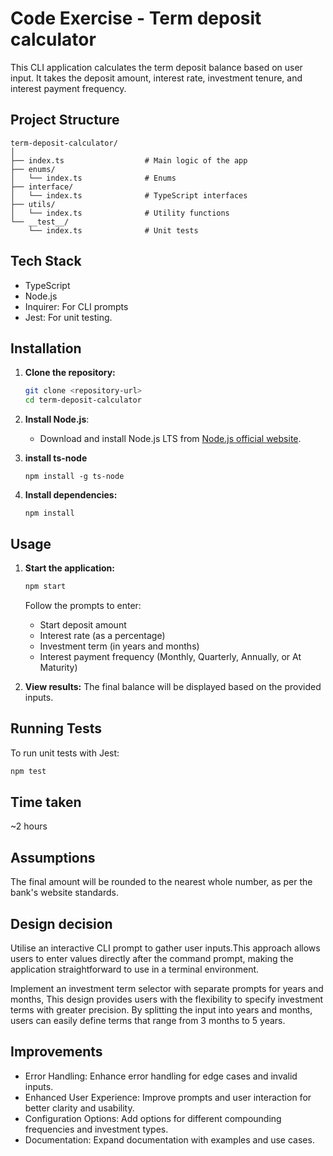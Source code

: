 # Code Exercise - Term deposit calculator


This CLI application calculates the term deposit balance based on user input. It takes the deposit amount, interest rate, investment tenure, and interest payment frequency.


## Project Structure

```
term-deposit-calculator/
│
├── index.ts                  # Main logic of the app
├── enums/
│   └── index.ts              # Enums
├── interface/
│   └── index.ts              # TypeScript interfaces
├── utils/
│   └── index.ts              # Utility functions
└── __test__/
    └── index.ts              # Unit tests
```


## Tech Stack
- TypeScript
- Node.js
- Inquirer: For CLI prompts
- Jest: For unit testing.


## Installation

1. **Clone the repository:**

    ```bash
    git clone <repository-url>
    cd term-deposit-calculator
    ```

2. **Install Node.js**:
   - Download and install Node.js LTS from [Node.js official website](https://nodejs.org/).

3. **install ts-node**

    ```
    npm install -g ts-node
    ```

4. **Install dependencies:**

    ```
    npm install
    ```

## Usage

1. **Start the application:**

    ```bash
    npm start
    ```

   Follow the prompts to enter:
   - Start deposit amount
   - Interest rate (as a percentage)
   - Investment term (in years and months)
   - Interest payment frequency (Monthly, Quarterly, Annually, or At Maturity)

2. **View results:**
   The final balance will be displayed based on the provided inputs.

## Running Tests

To run unit tests with Jest:

```bash
npm test
```


## Time taken

~2 hours

## Assumptions
The final amount will be rounded to the nearest whole number, as per the bank's website standards.


## Design decision
Utilise an interactive CLI prompt to gather user inputs.This approach allows users to enter values directly after the command prompt, making the application straightforward to use in a terminal environment.

Implement an investment term selector with separate prompts for years and months, This design provides users with the flexibility to specify investment terms with greater precision. By splitting the input into years and months, users can easily define terms that range from 3 months to 5 years.


## Improvements
- Error Handling: Enhance error handling for edge cases and invalid inputs.
- Enhanced User Experience: Improve prompts and user interaction for better clarity and usability.
- Configuration Options: Add options for different compounding frequencies and investment types.
- Documentation: Expand documentation with examples and use cases.

